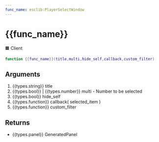 ```yaml
---
func_name: esclib:PlayerSelectWindow
---
```

# {{func_name}}
🟧 Client

``` lua
function {{func_name}}(title,multi,hide_self,callback,custom_filter)
```

## Arguments
1. {{types.string}} title
2. {{types.bool}} | {{types.number}} multi - Number to be selected
4. {{types.bool}} hide_self
5. {{types.function}} callback( selected_item )
6. {{types.function}} custom_filter

## Returns
- {{types.panel}} GeneratedPanel
